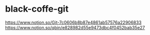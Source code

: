 # black-coffe-git

https://www.notion.so/Git-7c0606b8b87e4861ab57576a22906833   
https://www.notion.so/qbin/e828982d55e9473dbc4f0452bab35e27     
